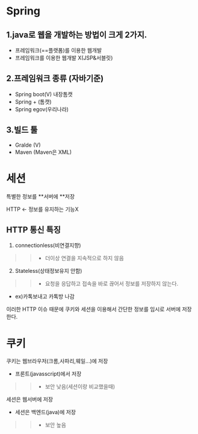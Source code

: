 # Spring
## 1.java로 웹을 개발하는 방법이 크게 2가지.
- 프레임워크(==플랫폼)를 이용한 웹개발
- 프레임워크를 이용한 웹개발 X(JSP&서블릿)

## 2.프레임워크 종류 (자바기준)
- Spring boot(V) 내장톰캣
- Spring + (톰캣)
- Spring egov(우리나라)

## 3.빌드 툴
- Gralde (V)
- Maven (Maven은 XML)

# 세션
특별한 정보를 **서버에 **저장

HTTP <- 정보를 유지하는 기능X

## HTTP 통신 특징
1. connectionless(비연결지향)
>>- 더이상 연결을 지속적으로 하지 않음
2. Stateless(상태정보유지 안함)
>>- 요청을 응답하고 접속을 바로 끊어서 정보를 저장하지 않는다.
- ex)카톡보내고 카톡방 나감

이러한 HTTP 이슈 때문에 쿠키와 세션을 이용해서 간단한 정보를 임시로 서버에 저장한다.

# 쿠키
쿠키는 웹브라우저(크롬,사파리,웨일...)에 저장
- 프론트(javasscript)에서 저장
>>- 보안 낮음(세션이랑 비교했을때)

세션은 웹서버에 저장
- 세션은 백엔드(java)에 저장
>>- 보안 높음